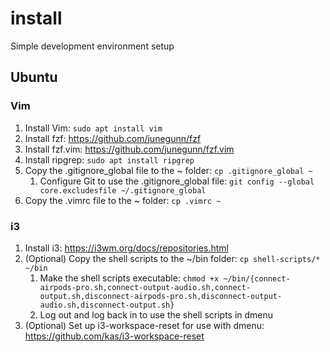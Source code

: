 # install
Simple development environment setup
## Ubuntu
### Vim
1. Install Vim: `sudo apt install vim`
1. Install fzf: https://github.com/junegunn/fzf
1. Install fzf.vim: https://github.com/junegunn/fzf.vim
1. Install ripgrep: `sudo apt install ripgrep`
1. Copy the .gitignore_global file to the ~ folder: `cp .gitignore_global ~`
   1. Configure Git to use the .gitignore_global file: `git config --global core.excludesfile ~/.gitignore_global`
1. Copy the .vimrc file to the ~ folder: `cp .vimrc ~`
### i3
1. Install i3: https://i3wm.org/docs/repositories.html
1. (Optional) Copy the shell scripts to the ~/bin folder: `cp shell-scripts/* ~/bin`
   1. Make the shell scripts executable: `chmod +x ~/bin/{connect-airpods-pro.sh,connect-output-audio.sh,connect-output.sh,disconnect-airpods-pro.sh,disconnect-output-audio.sh,disconnect-output.sh}`
   1. Log out and log back in to use the shell scripts in dmenu
1. (Optional) Set up i3-workspace-reset for use with dmenu: https://github.com/kas/i3-workspace-reset
